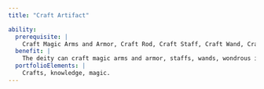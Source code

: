 ```yaml
---
title: "Craft Artifact"

ability:
  prerequisite: |
    Craft Magic Arms and Armor, Craft Rod, Craft Staff, Craft Wand, Craft Wondrous Item, Forge Ring, Scribe Scroll.
  benefit: |
    The deity can craft magic arms and armor, staffs, wands, wondrous items, rings, and scrolls that exceed the normal limits for such items
  portfolioElements: |
    Crafts, knowledge, magic.
---
```

